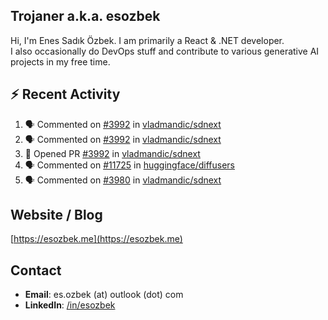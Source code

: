 ##  Trojaner a.k.a. esozbek
Hi, I'm Enes Sadık Özbek. I am primarily a React & .NET developer.  
I also occasionally do DevOps stuff and contribute to various generative AI projects in my free time.

## :zap: Recent Activity

<!--START_SECTION:activity-->
1. 🗣 Commented on [#3992](https://github.com/vladmandic/sdnext/pull/3992#issuecomment-2982964404) in [vladmandic/sdnext](https://github.com/vladmandic/sdnext)
2. 🗣 Commented on [#3992](https://github.com/vladmandic/sdnext/pull/3992#issuecomment-2982961425) in [vladmandic/sdnext](https://github.com/vladmandic/sdnext)
3. 💪 Opened PR [#3992](https://github.com/vladmandic/sdnext/pull/3992) in [vladmandic/sdnext](https://github.com/vladmandic/sdnext)
4. 🗣 Commented on [#11725](https://github.com/huggingface/diffusers/pull/11725#issuecomment-2982173814) in [huggingface/diffusers](https://github.com/huggingface/diffusers)
5. 🗣 Commented on [#3980](https://github.com/vladmandic/sdnext/issues/3980#issuecomment-2979281897) in [vladmandic/sdnext](https://github.com/vladmandic/sdnext)
<!--END_SECTION:activity-->

## Website / Blog
[https://esozbek.me](https://esozbek.me)

## Contact
- **Email**: es.ozbek (at) outlook (dot) com
- **LinkedIn**: [/in/esozbek](https://linkedin.com/in/esozbek)
